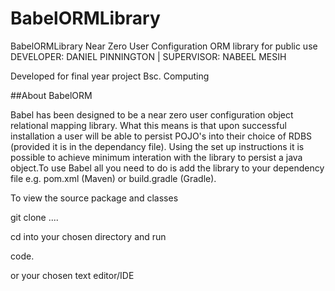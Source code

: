# BabelORMLibrary
BabelORMLibrary
Near Zero User Configuration ORM library for public use
DEVELOPER: DANIEL PINNINGTON | SUPERVISOR: NABEEL MESIH

Developed for final year project Bsc. Computing

##About BabelORM

Babel has been designed to be a near zero user configuration object relational mapping library. What this means is that upon successful installation a user will be able to persist POJO's into their choice of RDBS (provided it is in the dependancy file). Using the set up instructions it is possible to achieve minimum interation with the library to persist a java object.To use Babel all you need to do is add the library to your dependency file e.g. pom.xml (Maven) or build.gradle (Gradle).

To view the source package and classes

git clone ....

cd into your chosen directory and run

code.

or your chosen text editor/IDE
